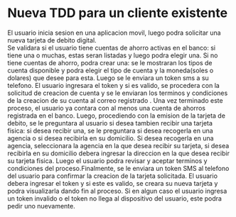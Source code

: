 # Nueva TDD para un cliente existente
El usuario inicia sesion en una aplicacion movil, luego podra solicitar una nueva tarjeta de debito digital.  
Se validara si el usuario tiene cuentas de ahorro activas en el banco: si tiene una o muchas, estas seran listadas y luego podra elegir una. Si no tiene cuentas de ahorro, podra crear una: se le mostraran los tipos de cuenta disponible y podra elegir el tipo de cuenta y la moneda(soles o dolares) que desee para esta. Luego se le enviara un token sms a su telefono. El usuario ingresara el token y si  es valido, se procedera con la solicitud de creacion de cuenta y se le enviaran los terminos y condiciones de la creacion de su cuenta al correo registrado . 
Una vez terminado este proceso, el usuario ya contara con al menos una cuenta de ahorros registrada en el banco. Luego, procediendo con la emision de la tarjeta de debito, se le preguntara al usuario  si desea tambien recibir una tarjeta fisica: si desea recibir una, se le preguntara si  desea recogerla en una agencia o si desea recibirla en su domicilio. Si desea recogerla en una agencia, seleccionara la agencia en la que desea recibir su tarjeta, si desea recibirla en su domicilio debera ingresar la direccion en la que desea recibir su tarjeta fisica. Luego el usuario podra revisar y aceptar terminos y condiciones del proceso.Finalmente, se le enviara un token SMS al telefono del usuario para confirmar la creacion de la tarjeta solicitada. El usuario debera ingresar el token y si este es valido, se creara su nueva tarjeta  y podra visualizarla dando fin al proceso. Si en algun caso el usuario ingresa un token invalido o el token no llega al dispositivo del usuario, este podra pedir uno nuevamente.